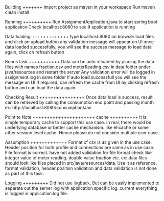 Building
+++++++
Import project as maven in your workspace
Run maven clean install

Running
++++++++++
Run AssignmentApplication.java to start spring boot application
Check localhost:8080 to see if application is running

Data loading
+++++++++++++
type localhost:8080 on browser
load files and click on upload button
any validation message will appear on UI
once data loaded successfully, you will see the success message
to load data again, click on refresh button

Bonus task
+++++++++++
Data can be auto reloaded by placing the data files with names fraction.csv and meterReading.csv in data folder under
java/resources and restart the server
Any validation error will be logged in assignment.log in same folder
If auto load successfull you will see the message on UI
If required, can refresh the cache from UI by clicking refresh button and can load the data again.

Checking Result
++++++++++++++++
Once data load is success, result can be retrieved by calling the consumption end point and passing month
ex: http://localhost:8080/consumption/Jan


Point to Note
++++++++++++++++++++++
cache
++++++++++
It is simple temporary cache to support this use case. In real, there would be underlying database or better cache mechanism.
like ehcache or some other session level cache. Hence please do not consider multiple user case.

Assumption
+++++++++++++
Format of csv is as given in the use case. Header position for both profile and connections are same as in use case.
File format is correct. have not added validation for file format check like integer value of meter reading, double value fraction etc.
ex: data files should look like files placed in src/java/resources/data. Use it as reference.
format validation, header position validation and data validation is not done as part of this task.


Logging
+++++++++
Did not use logback. But can be easily implemented to separate out the server log with application specific log.
current everything is logged in application.log file.
